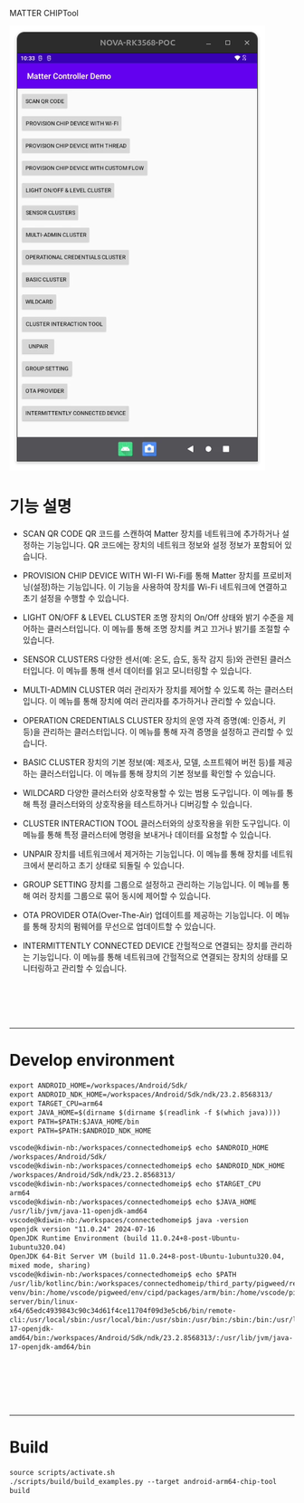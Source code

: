 
MATTER CHIPTool 

![](./image/MATTER_CHIPTOOL_01.png)

# 기능 설명

 - SCAN QR CODE
QR 코드를 스캔하여 Matter 장치를 네트워크에 추가하거나 설정하는 기능입니다. 
QR 코드에는 장치의 네트워크 정보와 설정 정보가 포함되어 있습니다.

 - PROVISION CHIP DEVICE WITH WI-FI
Wi-Fi를 통해 Matter 장치를 프로비저닝(설정)하는 기능입니다. 
이 기능을 사용하여 장치를 Wi-Fi 네트워크에 연결하고 초기 설정을 수행할 수 있습니다.

 - LIGHT ON/OFF & LEVEL CLUSTER
조명 장치의 On/Off 상태와 밝기 수준을 제어하는 클러스터입니다. 
이 메뉴를 통해 조명 장치를 켜고 끄거나 밝기를 조절할 수 있습니다.

 - SENSOR CLUSTERS
다양한 센서(예: 온도, 습도, 동작 감지 등)와 관련된 클러스터입니다. 
이 메뉴를 통해 센서 데이터를 읽고 모니터링할 수 있습니다.

 - MULTI-ADMIN CLUSTER
여러 관리자가 장치를 제어할 수 있도록 하는 클러스터입니다. 
이 메뉴를 통해 장치에 여러 관리자를 추가하거나 관리할 수 있습니다.

 - OPERATION CREDENTIALS CLUSTER
장치의 운영 자격 증명(예: 인증서, 키 등)을 관리하는 클러스터입니다. 
이 메뉴를 통해 자격 증명을 설정하고 관리할 수 있습니다.

 - BASIC CLUSTER
장치의 기본 정보(예: 제조사, 모델, 소프트웨어 버전 등)를 제공하는 클러스터입니다. 
이 메뉴를 통해 장치의 기본 정보를 확인할 수 있습니다.

 - WILDCARD
다양한 클러스터와 상호작용할 수 있는 범용 도구입니다. 
이 메뉴를 통해 특정 클러스터와의 상호작용을 테스트하거나 디버깅할 수 있습니다.

 - CLUSTER INTERACTION TOOL
클러스터와의 상호작용을 위한 도구입니다. 
이 메뉴를 통해 특정 클러스터에 명령을 보내거나 데이터를 요청할 수 있습니다.

 - UNPAIR
장치를 네트워크에서 제거하는 기능입니다. 
이 메뉴를 통해 장치를 네트워크에서 분리하고 초기 상태로 되돌릴 수 있습니다.

 - GROUP SETTING
장치를 그룹으로 설정하고 관리하는 기능입니다. 
이 메뉴를 통해 여러 장치를 그룹으로 묶어 동시에 제어할 수 있습니다.

 - OTA PROVIDER
OTA(Over-The-Air) 업데이트를 제공하는 기능입니다. 
이 메뉴를 통해 장치의 펌웨어를 무선으로 업데이트할 수 있습니다.

 - INTERMITTENTLY CONNECTED DEVICE
간헐적으로 연결되는 장치를 관리하는 기능입니다. 
이 메뉴를 통해 네트워크에 간헐적으로 연결되는 장치의 상태를 모니터링하고 관리할 수 있습니다.


<br/>
<br/>
<br/>
<br/>
<hr>

# Develop environment


```
export ANDROID_HOME=/workspaces/Android/Sdk/
export ANDROID_NDK_HOME=/workspaces/Android/Sdk/ndk/23.2.8568313/
export TARGET_CPU=arm64
export JAVA_HOME=$(dirname $(dirname $(readlink -f $(which java))))
export PATH=$PATH:$JAVA_HOME/bin
export PATH=$PATH:$ANDROID_NDK_HOME

```

```
vscode@kdiwin-nb:/workspaces/connectedhomeip$ echo $ANDROID_HOME 
/workspaces/Android/Sdk/
vscode@kdiwin-nb:/workspaces/connectedhomeip$ echo $ANDROID_NDK_HOME 
/workspaces/Android/Sdk/ndk/23.2.8568313/
vscode@kdiwin-nb:/workspaces/connectedhomeip$ echo $TARGET_CPU 
arm64
vscode@kdiwin-nb:/workspaces/connectedhomeip$ echo $JAVA_HOME 
/usr/lib/jvm/java-11-openjdk-amd64
vscode@kdiwin-nb:/workspaces/connectedhomeip$ java -version
openjdk version "11.0.24" 2024-07-16
OpenJDK Runtime Environment (build 11.0.24+8-post-Ubuntu-1ubuntu320.04)
OpenJDK 64-Bit Server VM (build 11.0.24+8-post-Ubuntu-1ubuntu320.04, mixed mode, sharing)
vscode@kdiwin-nb:/workspaces/connectedhomeip$ echo $PATH
/usr/lib/kotlinc/bin:/workspaces/connectedhomeip/third_party/pigweed/repo/out/host/host_tools:/home/vscode/pigweed/env/pigweed-venv/bin:/home/vscode/pigweed/env/cipd/packages/arm/bin:/home/vscode/pigweed/env/cipd/packages/arm:/home/vscode/pigweed/env/cipd/packages/zap:/home/vscode/pigweed/env/cipd/packages/pigweed/bin:/home/vscode/pigweed/env/cipd/packages/pigweed:/home/vscode/pigweed/env/cipd:/vscode/vscode-server/bin/linux-x64/65edc4939843c90c34d61f4ce11704f09d3e5cb6/bin/remote-cli:/usr/local/sbin:/usr/local/bin:/usr/sbin:/usr/bin:/sbin:/bin:/usr/lib/kotlinc/bin:/usr/lib/jvm/java-17-openjdk-amd64/bin:/workspaces/Android/Sdk/ndk/23.2.8568313/:/usr/lib/jvm/java-17-openjdk-amd64/bin
```

<br/>
<br/>
<br/>
<br/>
<br/>
<hr>

# Build

```
source scripts/activate.sh
./scripts/build/build_examples.py --target android-arm64-chip-tool build 
```
